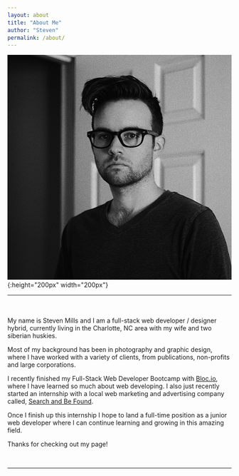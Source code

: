 ```yaml
---
layout: about
title: "About Me"
author: "Steven"
permalink: /about/
---
```


![Self Portrait](/img/headshot.jpg){:height="200px" width="200px"}
<br>
<hr>
<br>
<br>
My name is Steven Mills and I am a full-stack web developer / designer hybrid, currently living in the Charlotte, NC area with my wife and two siberian huskies.

Most of my background has been in photography and graphic design, where I have worked with a variety of clients, from publications, non-profits and large corporations.

I recently finished my Full-Stack Web Developer Bootcamp with [Bloc.io](http://bloc.io), where I have learned so much about web developing. I also just recently started an internship with a local web marketing and advertising company called, [Search and Be Found](https://searchandbefound.com/).

Once I finish up this internship I hope to land a full-time position as a junior web developer where I can continue learning and growing in this amazing field.

Thanks for checking out my page!

<br>
<hr>
